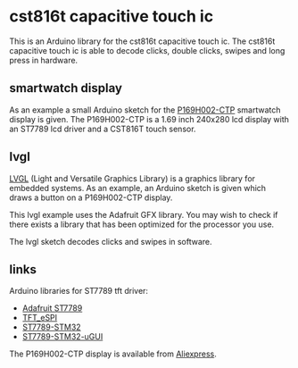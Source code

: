 # cst816t capacitive touch ic

This is an Arduino library for the cst816t capacitive touch ic.  The cst816t capacitive touch ic is able to decode clicks, double clicks, swipes and long press in hardware.

## smartwatch display

As an example a small Arduino sketch for the [P169H002-CTP](https://www.google.com/search?q=P169H002-CTP) smartwatch display is given. The P169H002-CTP is a 1.69 inch 240x280 lcd display with an ST7789 lcd driver and a CST816T touch sensor.

## lvgl

[LVGL](http://www.lvgl.io) (Light and Versatile Graphics Library) is a graphics library for embedded systems. As an example, an Arduino sketch is given which draws a button on a P169H002-CTP display.

This lvgl example uses the Adafruit GFX library. You may wish to check if there exists a library that has been optimized for the processor you use. 

The lvgl sketch decodes clicks and swipes in software. 

## links
Arduino libraries for ST7789 tft driver:

- [Adafruit ST7789](https://github.com/adafruit/Adafruit-ST7735-Library/)
- [TFT_eSPI](https://github.com/Bodmer/TFT_eSPI)
- [ST7789-STM32](https://github.com/Floyd-Fish/ST7789-STM32)
- [ST7789-STM32-uGUI](https://github.com/deividAlfa/ST7789-STM32-uGUI)

The P169H002-CTP display is available from [Aliexpress](https://www.aliexpress.com/item/1005005238299349.html).
